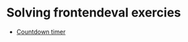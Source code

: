 # Solving frontendeval exercies

- [Countdown timer](https://github.com/romain-lavoix/frontendeval/tree/main/CountdownTimer)